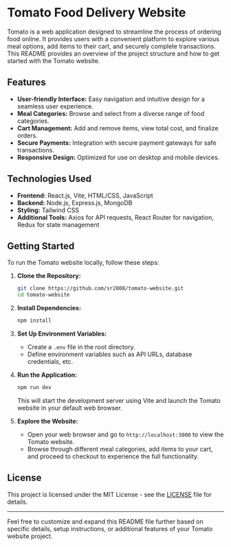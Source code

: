 # Tomato Food Delivery Website

Tomato is a web application designed to streamline the process of ordering food online. It provides users with a convenient platform to explore various meal options, add items to their cart, and securely complete transactions. This README provides an overview of the project structure and how to get started with the Tomato website.

## Features

- **User-friendly Interface:** Easy navigation and intuitive design for a seamless user experience.
- **Meal Categories:** Browse and select from a diverse range of food categories.
- **Cart Management:** Add and remove items, view total cost, and finalize orders.
- **Secure Payments:** Integration with secure payment gateways for safe transactions.
- **Responsive Design:** Optimized for use on desktop and mobile devices.

## Technologies Used

- **Frontend:** React.js, Vite, HTML/CSS, JavaScript
- **Backend:** Node.js, Express.js, MongoDB
- **Styling:** Tailwind CSS
- **Additional Tools:** Axios for API requests, React Router for navigation, Redux for state management

## Getting Started

To run the Tomato website locally, follow these steps:

1. **Clone the Repository:**
   ```bash
   git clone https://github.com/sr2808/tomato-website.git
   cd tomato-website
   ```

2. **Install Dependencies:**
   ```bash
   npm install
   ```

3. **Set Up Environment Variables:**
   - Create a `.env` file in the root directory.
   - Define environment variables such as API URLs, database credentials, etc.

4. **Run the Application:**
   ```bash
   npm run dev
   ```
   This will start the development server using Vite and launch the Tomato website in your default web browser.

5. **Explore the Website:**
   - Open your web browser and go to `http://localhost:3000` to view the Tomato website.
   - Browse through different meal categories, add items to your cart, and proceed to checkout to experience the full functionality.

## License

This project is licensed under the MIT License - see the [LICENSE](./LICENSE) file for details.

---

Feel free to customize and expand this README file further based on specific details, setup instructions, or additional features of your Tomato website project.
